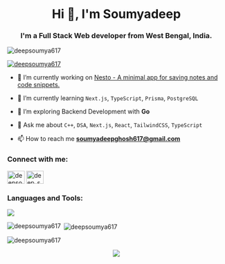 <h1 align="center">Hi 👋, I'm Soumyadeep</h1>
<h3 align="center">I'm a Full Stack Web developer from West Bengal, India.</h3>

<p align="left"> <img src="https://komarev.com/ghpvc/?username=deepsoumya617&label=Profile%20views&color=0e75b6&style=flat" alt="deepsoumya617" /> </p>

<p align="left"> <a href="https://github.com/ryo-ma/github-profile-trophy"><img src="https://github-profile-trophy.vercel.app/?username=deepsoumya617&theme=dracula" alt="deepsoumya617" /></a> </p>

- 🔭 I’m currently working on [Nesto - A minimal app for saving notes and code snippets.](https://github.com/deepsoumya617/Nesto)

- 🌱 I’m currently learning `Next.js`, `TypeScript`, `Prisma`, `PostgreSQL`
  
- 🧠 I’m exploring Backend Development with **Go**

- 💬 Ask me about `C++`, `DSA`, `Next.js`, `React`, `TailwindCSS`, `TypeScript`

- 📫 How to reach me **soumyadeepghosh617@gmail.com**

<h3 align="left">Connect with me:</h3>
<p align="left">
<a href="https://linkedin.com/in/deepsoumya617" target="blank"><img align="center" src="https://raw.githubusercontent.com/rahuldkjain/github-profile-readme-generator/master/src/images/icons/Social/linked-in-alt.svg" alt="deepsoumya617" height="30" width="40" /></a>
<a href="https://www.leetcode.com/deep_soumya617" target="blank"><img align="center" src="https://raw.githubusercontent.com/rahuldkjain/github-profile-readme-generator/master/src/images/icons/Social/leet-code.svg" alt="deep_soumya617" height="30" width="40" /></a>
</p>

<h3 align="left">Languages and Tools:</h3>
<p align="left">
  <img src="https://skillicons.dev/icons?i=nextjs,react,typescript,javascript,go,tailwind,prisma,postgresql,nodejs,cpp,git,linux,firebase,supabase,postman" />
</p>

<p><img align="left" src="https://github-readme-stats.vercel.app/api/top-langs?username=deepsoumya617&theme=dracula&show_icons=true&locale=en&layout=compact" alt="deepsoumya617" /></p>

<p>&nbsp;<img align="center" src="https://github-readme-stats.vercel.app/api?username=deepsoumya617&theme=dracula&show_icons=true&locale=en" alt="deepsoumya617" /></p>
<p><img align="center" src="https://nirzak-streak-stats.vercel.app/?user=deepsoumya617&theme=dracula&hide_border=false" alt="deepsoumya617" /></p>

<!-- Activity Graph -->

<div align="center">
  <img src="https://github-readme-activity-graph.vercel.app/graph?username=deepsoumya617&theme=dracula&hide_border=false&area=tru" width="*91%">
</div>


